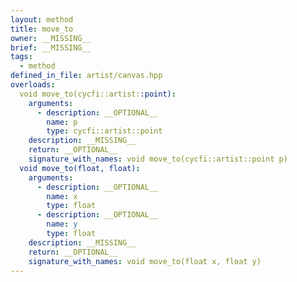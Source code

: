 ```yaml
---
layout: method
title: move_to
owner: __MISSING__
brief: __MISSING__
tags:
  - method
defined_in_file: artist/canvas.hpp
overloads:
  void move_to(cycfi::artist::point):
    arguments:
      - description: __OPTIONAL__
        name: p
        type: cycfi::artist::point
    description: __MISSING__
    return: __OPTIONAL__
    signature_with_names: void move_to(cycfi::artist::point p)
  void move_to(float, float):
    arguments:
      - description: __OPTIONAL__
        name: x
        type: float
      - description: __OPTIONAL__
        name: y
        type: float
    description: __MISSING__
    return: __OPTIONAL__
    signature_with_names: void move_to(float x, float y)
---
```

